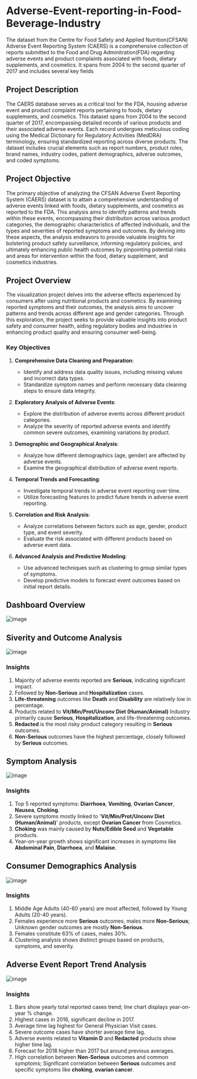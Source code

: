 # **Adverse-Event-reporting-in-Food-Beverage-Industry**

The dataset from the Centre for Food Safety and Applied Nutrition(CFSAN) Adverse Event Reporting System (CAERS) is a comprehensive collection of reports submitted to the Food and Drug Adminitration(FDA) regarding adverse events and product complaints associated with foods, dietary supplements, and cosmetics. It spans from 2004 to the second quarter of 2017 and includes several key fields

## **Project Description**

The CAERS database serves as a critical tool for the FDA, housing adverse event and product complaint reports pertaining to foods, dietary supplements, and cosmetics. This dataset spans from 2004 to the second quarter of 2017, encompassing detailed records of various products and their associated adverse events. Each record undergoes meticulous coding using the Medical Dictionary for Regulatory Activities (MedDRA) terminology, ensuring standardized reporting across diverse products. The dataset includes crucial elements such as report numbers, product roles, brand names, industry codes, patient demographics, adverse outcomes, and coded symptoms.

## **Project Objective**

The primary objective of analyzing the CFSAN Adverse Event Reporting System (CAERS) dataset is to attain a comprehensive understanding of adverse events linked with foods, dietary supplements, and cosmetics as reported to the FDA. This analysis aims to identify patterns and trends within these events, encompassing their distribution across various product categories, the demographic characteristics of affected individuals, and the types and severities of reported symptoms and outcomes. By delving into these aspects, the analysis endeavors to provide valuable insights for bolstering product safety surveillance, informing regulatory policies, and ultimately enhancing public health outcomes by pinpointing potential risks and areas for intervention within the food, dietary supplement, and cosmetics industries.

## **Project Overview**

The visualization project delves into the adverse effects experienced by consumers after using nutritional products and cosmetics. By examining reported symptoms and their outcomes, the analysis aims to uncover patterns and trends across different age and gender categories. Through this exploration, the project seeks to provide valuable insights into product safety and consumer health, aiding regulatory bodies and industries in enhancing product quality and ensuring consumer well-being.


### **Key Objectives**

1. **Comprehensive Data Cleaning and Preparation**:
   - Identify and address data quality issues, including missing values and incorrect data types.
   - Standardize symptom names and perform necessary data cleaning steps to ensure data integrity.

2. **Exploratory Analysis of Adverse Events**:
   - Explore the distribution of adverse events across different product categories.
   - Analyze the severity of reported adverse events and identify common severe outcomes, examining variations by product.

3. **Demographic and Geographical Analysis**:
   - Analyze how different demographics (age, gender) are affected by adverse events.
   - Examine the geographical distribution of adverse event reports.

4. **Temporal Trends and Forecasting**:
   - Investigate temporal trends in adverse event reporting over time.
   - Utilize forecasting features to predict future trends in adverse event reporting.

5. **Correlation and Risk Analysis**:
   - Analyze correlations between factors such as age, gender, product type, and event severity.
   - Evaluate the risk associated with different products based on adverse event data.

6. **Advanced Analysis and Predictive Modeling**:
   - Use advanced techniques such as clustering to group similar types of symptoms.
   - Develop predictive models to forecast event outcomes based on initial report details.

## **Dashboard Overview**

![image](https://github.com/ANDUGULA-SAI-KIRAN/Adverse-Event-reporting-in-Food-Beverage-Industry-/assets/143734802/23be559a-dabb-4c25-ae93-4f0bfc4bd87e)


## **Siverity and Outcome Analysis**

![image](https://github.com/ANDUGULA-SAI-KIRAN/Adverse-Event-reporting-in-Food-Beverage-Industry-/assets/143734802/db064bc8-2fea-401c-907d-ebd45b08f748)

### **Insights**

1. Majority of adverse events reported are **Serious**, indicating significant impact.
2. Followed by **Non-Serious** and **Hospitalization** cases.
3. **Life-threatening** outcomes like **Death** and **Disability** are relatively low in percentage.
4. Products related to **Vit/Min/Prot/Unconv Diet (Human/Animal)** Industry primarily cause **Serious**, **Hospitalization**, and life-threatening outcomes.
5. **Redacted** is the most risky product category resulting in **Serious** outcomes.
6. **Non-Serious** outcomes have the highest percentage, closely followed by **Serious** outcomes.


## **Symptom Analysis**
![image](https://github.com/ANDUGULA-SAI-KIRAN/Adverse-Event-reporting-in-Food-Beverage-Industry-/assets/143734802/8dd78f4b-6c0c-488d-97e1-0a71cac26de4)
### **Insights**

1. Top 5 reported symptoms: **Diarrhoea**, **Vomiting**, **Ovarian Cancer**, **Nausea**, **Choking**.
2. Severe symptoms mostly linked to '**Vit/Min/Prot/Unconv Diet (Human/Animal)**' products, except **Ovarian Cancer** from Cosmetics.
3. **Choking** was mainly caused by **Nuts/Edible Seed** and **Vegetable** products.
4. Year-on-year growth shows significant increases in symptoms like **Abdominal Pain**, **Diarrhoea**, and **Malaise**.

## **Consumer Demographics Analysis**
![image](https://github.com/ANDUGULA-SAI-KIRAN/Adverse-Event-reporting-in-Food-Beverage-Industry-/assets/143734802/0f328e44-748b-4205-8d75-33ea39a3a575)

### **Insights**

1. Middle Age Adults (40-60 years) are most affected, followed by Young Adults (20-40 years).
2. Females experience more **Serious** outcomes, males more **Non-Serious**; Unknown gender outcomes are mostly **Non-Serious**.
3. Females constitute 63% of cases, males 30%.
4. Clustering analysis shows distinct groups based on products, symptoms, and severity.



## **Adverse Event Report Trend Analysis**

![image](https://github.com/ANDUGULA-SAI-KIRAN/Adverse-Event-reporting-in-Food-Beverage-Industry-/assets/143734802/ba896557-db74-4366-b09a-81afbbe39cd1)

### **Insights**

1. Bars show yearly total reported cases trend; line chart displays year-on-year % change.
2. Highest cases in 2016, significant decline in 2017.
3. Average time lag highest for General Physician Visit cases.
4. Severe outcome cases have shorter average time lag.
5. Adverse events related to **Vitamin D** and **Redacted** products show higher time lag.
6. Forecast for 2018 higher than 2017 but around previous averages.
7. High correlation between **Non-Serious** outcomes and common symptoms; Significant correlation between **Serious** outcomes and specific symptoms like **choking**, **ovarian cancer**.











